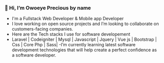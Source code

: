  ### 👋 Hi, I’m Owoeye Precious by name
- I'm a Fullstack Web Developer & Mobile app Developer 
- I love working on open source projects and  I’m looking to collaborate on customers-facing companies.
- Here are the  Tech stacks I use for software developement
- Laravel | Codeigniter | Mysql | Javascript | Jquery | Vue js | Bootstrap | Css | Core Php | Sass|
-I’m currently learning latest software development technologies that will help create a perfect confidence as a software developer.


<!---
parallelbox-lab/parallelbox-lab is a ✨ special ✨ repository because its `README.md` (this file) appears on your GitHub profile.
You can click the Preview link to take a look at your changes.
--->
